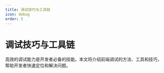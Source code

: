 ```yaml
---
title: 调试技巧与工具链
icon: debug
order: 5
---
```


# 调试技巧与工具链

高效的调试能力是开发者必备的技能。本文将介绍前端调试的方法、工具和技巧，帮助开发者快速定位和解决问题。
